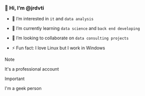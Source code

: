 ### 👋 Hi, I’m @jrdvti
  
- 👀 I’m interested in `it` and `data analysis`

- 🌱 I’m currently learning `data science` and `back end developing`
  
- 💞️ I’m looking to collaborate on `data consulting projects`
  
- ⚡ Fun fact: I love Linux but I work in Windows

>[!NOTE]
>It's a professional account

>[!IMPORTANT]
>I'm a geek person 
